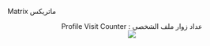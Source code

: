 Matrix ماتريكس 
 
 

   


<p align="center"> 
  Profile Visit Counter : عداد زوار ملف الشخصي<br>
  <img src="https://profile-counter.glitch.me/Hoy-Der/count.svg" />
</p>

